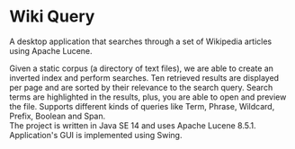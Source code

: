 # Wiki Query
A desktop application that searches through a set of Wikipedia articles using Apache Lucene.


Given a static corpus (a directory of text files), we are able to create an inverted index and perform searches. Ten retrieved results are displayed per page and are sorted by their relevance to the search query. Search terms are highlighted in the results, plus, you are able to open and preview the file. Supports different kinds of queries like Term, Phrase, Wildcard, Prefix, Boolean and Span.\
The project is written in Java SE 14 and uses Apache Lucene 8.5.1. Application's GUI is implemented using Swing.
